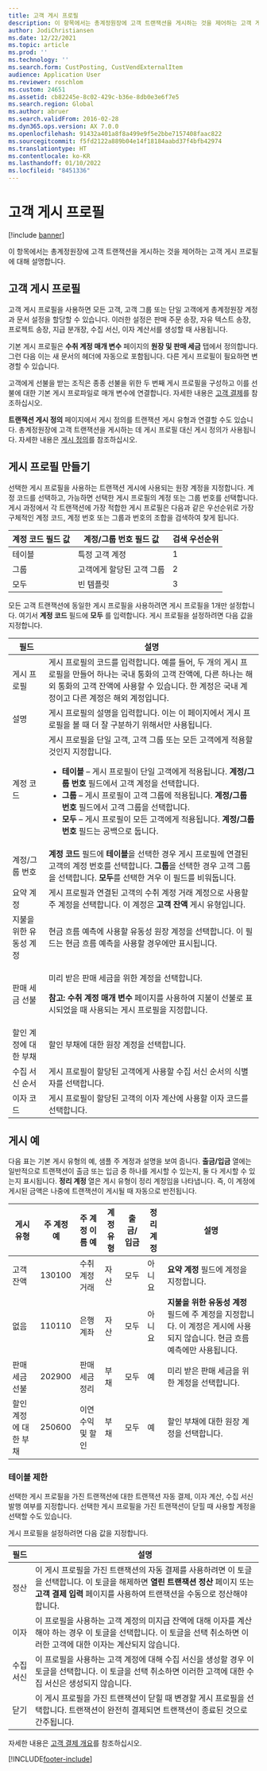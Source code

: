 ```yaml
---
title: 고객 게시 프로필
description: 이 항목에서는 총계정원장에 고객 트랜잭션을 게시하는 것을 제어하는 고객 게시 프로필에 대해 설명합니다.
author: JodiChristiansen
ms.date: 12/22/2021
ms.topic: article
ms.prod: ''
ms.technology: ''
ms.search.form: CustPosting, CustVendExternalItem
audience: Application User
ms.reviewer: roschlom
ms.custom: 24651
ms.assetid: cb82245e-8c02-429c-b36e-8db0e3e6f7e5
ms.search.region: Global
ms.author: abruer
ms.search.validFrom: 2016-02-28
ms.dyn365.ops.version: AX 7.0.0
ms.openlocfilehash: 91432a401a8f8a499e9f5e2bbe7157408faac822
ms.sourcegitcommit: f5fd2122a889b04e14f18184aabd37f4bfb42974
ms.translationtype: HT
ms.contentlocale: ko-KR
ms.lasthandoff: 01/10/2022
ms.locfileid: "8451336"
---
```

# <a name="customer-posting-profiles"></a>고객 게시 프로필

[!include [banner](../includes/banner.md)]

이 항목에서는 총계정원장에 고객 트랜잭션을 게시하는 것을 제어하는 고객 게시 프로필에 대해 설명합니다.

## <a name="customer-posting-profiles"></a>고객 게시 프로필

고객 게시 프로필을 사용하면 모든 고객, 고객 그룹 또는 단일 고객에게 총계정원장 계정과 문서 설정을 할당할 수 있습니다. 이러한 설정은 판매 주문 송장, 자유 텍스트 송장, 프로젝트 송장, 지급 분개장, 수집 서신, 이자 계산서를 생성할 때 사용됩니다. 

기본 게시 프로필은 **수취 계정 매개 변수** 페이지의 **원장 및 판매 세금** 탭에서 정의합니다. 그런 다음 이는 새 문서의 헤더에 자동으로 포함됩니다. 다른 게시 프로필이 필요하면 변경할 수 있습니다. 

고객에게 선불을 받는 조직은 종종 선불을 위한 두 번째 게시 프로필을 구성하고 이를 선불에 대한 기본 게시 프로파일로 매개 변수에 연결합니다. 자세한 내용은 [고객 결제](customer-prepayments.md)를 참조하십시오.

**트랜잭션 게시 정의** 페이지에서 게시 정의를 트랜잭션 게시 유형과 연결할 수도 있습니다. 총계정원장에 고객 트랜잭션을 게시하는 데 게시 프로필 대신 게시 정의가 사용됩니다. 자세한 내용은 [게시 정의](../general-ledger/posting-definitions.md)를 참조하십시오.

## <a name="creating-a-posting-profile"></a>게시 프로필 만들기
선택한 게시 프로필을 사용하는 트랜잭션 게시에 사용되는 원장 계정을 지정합니다. 계정 코드를 선택하고, 가능하면 선택한 게시 프로필의 계정 또는 그룹 번호를 선택합니다. 게시 과정에서 각 트랜잭션에 가장 적합한 게시 프로필은 다음과 같은 우선순위로 가장 구체적인 계정 코드, 계정 번호 또는 그룹과 번호의 조합을 검색하여 찾게 됩니다.

| 계정 코드 필드 값 | 계정/그룹 번호 필드 값                | 검색 우선순위 |
|--------------------------|-------------------------------------------------|-----------------|
| 테이블                    | 특정 고객 계정                       | 1               |
| 그룹                    | 고객에게 할당된 고객 그룹 | 2               |
| 모두                      | 빈 템플릿                                           | 3               |

모든 고객 트랜잭션에 동일한 게시 프로필을 사용하려면 게시 프로필을 1개만 설정합니다. 여기서 **계정 코드** 필드에 **모두** 를 입력합니다. 게시 프로필을 설정하려면 다음 값을 지정합니다.

<table>
<thead>
<tr>
<th>필드</th>
<th>설명</th>
</tr>
</thead>
<tbody>
<tr>
<td>게시 프로필</td>
<td>게시 프로필의 코드를 입력합니다. 예를 들어, 두 개의 게시 프로필을 만들어 하나는 국내 통화의 고객 잔액에, 다른 하나는 해외 통화의 고객 잔액에 사용할 수 있습니다. 한 계정은 국내 계정이고 다른 계정은 해외 계정입니다.</td>
</tr>
<tr>
<td>설명</td>
<td>게시 프로필의 설명을 입력합니다. 이는 이 페이지에서 게시 프로필을 볼 때 더 잘 구분하기 위해서만 사용됩니다.</td>
</tr>
<tr>
<td>계정 코드</td>
<td>게시 프로필을 단일 고객, 고객 그룹 또는 모든 고객에게 적용할 것인지 지정합니다.
<ul>
<li><b>테이블</b> – 게시 프로필이 단일 고객에게 적용됩니다. <b>계정/그룹 번호</b> 필드에서 고객 계정을 선택합니다.</li>
<li><b>그룹</b> – 게시 프로필이 고객 그룹에 적용됩니다. <b>계정/그룹 번호</b> 필드에서 고객 그룹을 선택합니다.</li>
<li><b>모두</b> – 게시 프로필이 모든 고객에게 적용됩니다. <b>계정/그룹 번호</b> 필드는 공백으로 둡니다.</li>
</ul>
</td>
</tr>
<tr>
<td>계정/그룹 번호</td>
<td><b>계정 코드</b> 필드에 <b>테이블</b>을 선택한 경우 게시 프로필에 연결된 고객의 계정 번호를 선택합니다. <b>그룹</b>을 선택한 경우 고객 그룹을 선택합니다. <b>모두</b>를 선택한 겨우 이 필드를 비워둡니다.</td>
</tr>
<tr>
<td>요약 계정</td>
<td>게시 프로필과 연결된 고객의 수취 계정 거래 계정으로 사용할 주 계정을 선택합니다. 이 계정은 <b>고객 잔액</b> 게시 유형입니다.</td>
</tr>
<tr>
<td>지불을 위한 유동성 계정</td>
<td>현금 흐름 예측에 사용할 유동성 원장 계정을 선택합니다. 이 필드는 현금 흐름 예측을 사용할 경우에만 표시됩니다.</td>
</tr>
<tr>
<td>판매 세금 선불</td>
<td><p>미리 받은 판매 세금을 위한 계정을 선택합니다.</p>
<p><strong>참고:</strong> <b>수취 계정 매개 변수</b> 페이지를 사용하여 지불이 선불로 표시되었을 때 사용되는 게시 프로필을 지정합니다.</p>
</td>
</tr>
<tr>
<td>할인 계정에 대한 부채</td>
<td>할인 부채에 대한 원장 계정을 선택합니다.</td>
</tr>
<tr>
<td>수집 서신 순서</td>
<td>게시 프로필이 할당된 고객에게 사용할 수집 서신 순서의 식별자를 선택합니다.</td>
</tr>
<tr>
<td>이자 코드</td>
<td>게시 프로필이 할당된 고객의 이자 계산에 사용할 이자 코드를 선택합니다.</td>
</tr>
</tbody>
</table>

## <a name="posting-examples"></a>게시 예

다음 표는 기본 게시 유형의 예, 샘플 주 계정과 설명을 보여 줍니다. **출금/입금** 열에는 일반적으로 트랜잭션이 출금 또는 입금 중 하나를 게시할 수 있는지, 둘 다 게시할 수 있는지 표시됩니다. **정리 계정** 열은 게시 유형이 정리 계정임을 나타냅니다. 즉, 이 계정에 게시된 금액은 나중에 트랜잭션이 게시될 때 자동으로 반전됩니다. 

| 게시 유형 | 주 계정 예 | 주 계정 이름 예 | 계정 유형 | 출금/입금 | 정리 계정 | 설명 |
|--------------|----------------------|---------------------------|--------------|--------------|------------------|-------------|
| 고객 잔액 | 130100 | 수취 계정 거래 | 자산 | 모두 | 아니요 | **요약 계정** 필드에 계정을 지정합니다.|
| 없음 | 110110 | 은행 계좌 | 자산 | 모두 | 아니요 | **지불을 위한 유동성 계정** 필드에 주 계정을 지정합니다. 이 계정은 게시에 사용되지 않습니다. 현금 흐름 예측에만 사용됩니다. |
| 판매 세금 선불 | 202900 | 판매 세금 정리 | 부채 | 모두 | 예 | 미리 받은 판매 세금을 위한 계정을 선택합니다. |
| 할인 계정에 대한 부채 | 250600 | 이연 수익 및 할인 | 부채 | 모두 | 예 | 할인 부채에 대한 원장 계정을 선택합니다.|     

### <a name="table-restrictions"></a>테이블 제한

선택한 게시 프로필을 가진 트랜잭션에 대한 트랜잭션 자동 결제, 이자 계산, 수집 서신 발행 여부를 지정합니다. 선택한 게시 프로필을 가진 트랜잭션이 닫힐 때 사용할 계정을 선택할 수도 있습니다.

게시 프로필을 설정하려면 다음 값을 지정합니다.

| 필드                 | 설명                                           |
|-----------------------|-------------------------------------------------------|
| 정산        | 이 게시 프로필을 가진 트랜잭션의 자동 결제를 사용하려면 이 토글을 선택합니다. 이 토글을 해제하면 **열린 트랜잭션 정산** 페이지 또는 **고객 결제 입력** 페이지를 사용하여 트랜잭션을 수동으로 정산해야 합니다. |
| 이자          | 이 프로필을 사용하는 고객 계정의 미지급 잔액에 대해 이자를 계산해야 하는 경우 이 토글을 선택합니다. 이 토글을 선택 취소하면 이러한 고객에 대한 이자는 계산되지 않습니다.                                           |
| 수집 서신 | 이 프로필을 사용하는 고객 계정에 대해 수집 서신을 생성할 경우 이 토글을 선택합니다. 이 토글을 선택 취소하면 이러한 고객에 대한 수집 서신은 생성되지 않습니다.                                                 |
| 닫기             | 이 게시 프로필을 가진 트랜잭션이 닫힐 때 변경할 게시 프로필을 선택합니다. 트랜잭션이 완전히 결제되면 트랜잭션이 종료된 것으로 간주됩니다.             |



자세한 내용은 [고객 결제 개요](../cash-bank-management/tasks/customer-payment-overview.md)를 참조하십시오.



[!INCLUDE[footer-include](../../includes/footer-banner.md)]
